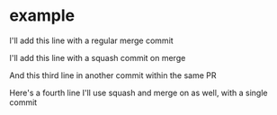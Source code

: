 # example

I'll add this line with a regular merge commit

I'll add this line with a squash commit on merge

And this third line in another commit within the same PR

Here's a fourth line I'll use squash and merge on as well, with a single commit
